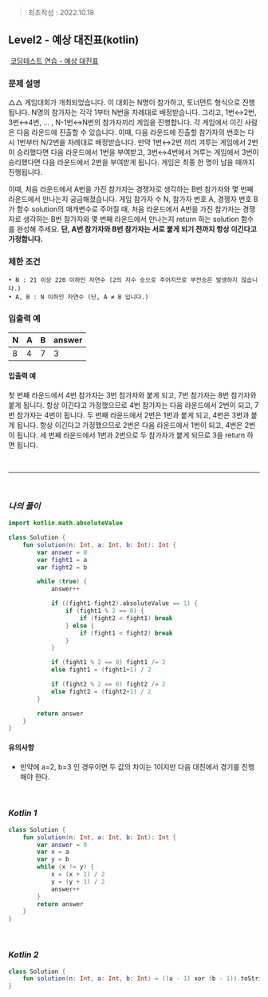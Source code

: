 > 최초작성 : 2022.10.18

## ******Level2 - 예상 대진표****(kotlin)**

 [코딩테스트 연습 - 예상 대진표](https://school.programmers.co.kr/learn/courses/30/lessons/12985)

### 문제 설명
△△ 게임대회가 개최되었습니다. 이 대회는 N명이 참가하고, 토너먼트 형식으로 진행됩니다. N명의 참가자는 각각 1부터 N번을 차례대로 배정받습니다. 그리고, 1번↔2번, 3번↔4번, ... , N-1번↔N번의 참가자끼리 게임을 진행합니다. 각 게임에서 이긴 사람은 다음 라운드에 진출할 수 있습니다. 이때, 다음 라운드에 진출할 참가자의 번호는 다시 1번부터 N/2번을 차례대로 배정받습니다. 만약 1번↔2번 끼리 겨루는 게임에서 2번이 승리했다면 다음 라운드에서 1번을 부여받고, 3번↔4번에서 겨루는 게임에서 3번이 승리했다면 다음 라운드에서 2번을 부여받게 됩니다. 게임은 최종 한 명이 남을 때까지 진행됩니다.

이때, 처음 라운드에서 A번을 가진 참가자는 경쟁자로 생각하는 B번 참가자와 몇 번째 라운드에서 만나는지 궁금해졌습니다. 게임 참가자 수 N, 참가자 번호 A, 경쟁자 번호 B가 함수 solution의 매개변수로 주어질 때, 처음 라운드에서 A번을 가진 참가자는 경쟁자로 생각하는 B번 참가자와 몇 번째 라운드에서 만나는지 return 하는 solution 함수를 완성해 주세요. **단, A번 참가자와 B번 참가자는 서로 붙게 되기 전까지 항상 이긴다고 가정합니다.**


### 제한 조건
	• N : 21 이상 220 이하인 자연수 (2의 지수 승으로 주어지므로 부전승은 발생하지 않습니다.)
	• A, B : N 이하인 자연수 (단, A ≠ B 입니다.)

### **​입출력 예** 
| N | A | B | answer |
|---|---|---|--------|
| 8 | 4 | 7 | 3      |

#### **입출력 예**

첫 번째 라운드에서 4번 참가자는 3번 참가자와 붙게 되고, 7번 참가자는 8번 참가자와 붙게 됩니다. 항상 이긴다고 가정했으므로 4번 참가자는 다음 라운드에서 2번이 되고, 7번 참가자는 4번이 됩니다. 두 번째 라운드에서 2번은 1번과 붙게 되고, 4번은 3번과 붙게 됩니다. 항상 이긴다고 가정했으므로 2번은 다음 라운드에서 1번이 되고, 4번은 2번이 됩니다. 세 번째 라운드에서 1번과 2번으로 두 참가자가 붙게 되므로 3을 return 하면 됩니다.

<br>

---

<br>

### _**나의 풀이**_

```kt
import kotlin.math.absoluteValue

class Solution {
    fun solution(n: Int, a: Int, b: Int): Int {
        var answer = 0
        var fight1 = a
        var fight2 = b

        while (true) {
            answer++

            if ((fight1-fight2).absoluteValue == 1) {
                if (fight1 % 2 == 0) {
                    if (fight2 < fight1) break
                } else {
                    if (fight1 < fight2) break
                }
            }

            if (fight1 % 2 == 0) fight1 /= 2
            else fight1 = (fight1+1) / 2

            if (fight2 % 2 == 0) fight2 /= 2
            else fight2 = (fight2+1) / 2
        }

        return answer
    }
}
```

#### 유의사항
* 만약에 a=2, b=3 인 경우이면 두 값의 차이는 1이지만 다음 대진에서 경기를 진행해야 한다.

<br>

### _**Kotlin 1**_

```kt
class Solution {
    fun solution(n: Int, a: Int, b: Int): Int {
        var answer = 0
        var x = a
        var y = b
        while (x != y) {
            x = (x + 1) / 2
            y = (y + 1) / 2
            answer++
        }
        return answer
    }
}
```

<br>

### _**Kotlin 2**_

```kt
class Solution {
    fun solution(n: Int, a: Int, b: Int) = ((a - 1) xor (b - 1)).toString(2).length
}
```